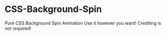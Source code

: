 # CSS-Background-Spin
Pure CSS Background Spin Animation
Use it however you want! Crediting is not required!
